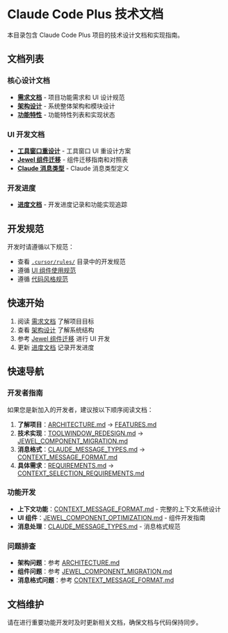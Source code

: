 # Claude Code Plus 技术文档

本目录包含 Claude Code Plus 项目的技术设计文档和实现指南。

## 文档列表

### 核心设计文档
- [**需求文档**](REQUIREMENTS.md) - 项目功能需求和 UI 设计规范
- [**架构设计**](ARCHITECTURE.md) - 系统整体架构和模块设计
- [**功能特性**](FEATURES.md) - 功能特性列表和实现状态

### UI 开发文档
- [**工具窗口重设计**](TOOLWINDOW_REDESIGN.md) - 工具窗口 UI 重设计方案
- [**Jewel 组件迁移**](JEWEL_COMPONENT_MIGRATION.md) - 组件迁移指南和对照表
- [**Claude 消息类型**](CLAUDE_MESSAGE_TYPES.md) - Claude 消息类型定义

### 开发进度
- [**进度文档**](进度文档.md) - 开发进度记录和功能实现追踪

## 开发规范

开发时请遵循以下规范：
- 查看 [`.cursor/rules/`](../.cursor/rules/) 目录中的开发规范
- 遵循 [UI 组件使用规范](../.cursor/rules/ui-components.mdc)
- 遵循 [代码风格规范](../.cursor/rules/code-style.mdc)

## 快速开始

1. 阅读 [需求文档](REQUIREMENTS.md) 了解项目目标
2. 查看 [架构设计](ARCHITECTURE.md) 了解系统结构
3. 参考 [Jewel 组件迁移](JEWEL_COMPONENT_MIGRATION.md) 进行 UI 开发
4. 更新 [进度文档](进度文档.md) 记录开发进度

## 快速导航

### 开发者指南
如果您是新加入的开发者，建议按以下顺序阅读文档：

1. **了解项目**：[ARCHITECTURE.md](ARCHITECTURE.md) → [FEATURES.md](FEATURES.md)
2. **技术实现**：[TOOLWINDOW_REDESIGN.md](TOOLWINDOW_REDESIGN.md) → [JEWEL_COMPONENT_MIGRATION.md](JEWEL_COMPONENT_MIGRATION.md)
3. **消息格式**：[CLAUDE_MESSAGE_TYPES.md](CLAUDE_MESSAGE_TYPES.md) → [CONTEXT_MESSAGE_FORMAT.md](CONTEXT_MESSAGE_FORMAT.md)
4. **具体需求**：[REQUIREMENTS.md](REQUIREMENTS.md) → [CONTEXT_SELECTION_REQUIREMENTS.md](CONTEXT_SELECTION_REQUIREMENTS.md)

### 功能开发
- **上下文功能**：[CONTEXT_MESSAGE_FORMAT.md](CONTEXT_MESSAGE_FORMAT.md) - 完整的上下文系统设计
- **UI 组件**：[JEWEL_COMPONENT_OPTIMIZATION.md](JEWEL_COMPONENT_OPTIMIZATION.md) - 组件开发指南
- **消息处理**：[CLAUDE_MESSAGE_TYPES.md](CLAUDE_MESSAGE_TYPES.md) - 消息格式规范

### 问题排查
- **架构问题**：参考 [ARCHITECTURE.md](ARCHITECTURE.md)
- **组件问题**：参考 [JEWEL_COMPONENT_MIGRATION.md](JEWEL_COMPONENT_MIGRATION.md)
- **消息格式问题**：参考 [CONTEXT_MESSAGE_FORMAT.md](CONTEXT_MESSAGE_FORMAT.md)

## 文档维护

请在进行重要功能开发时及时更新相关文档，确保文档与代码保持同步。 